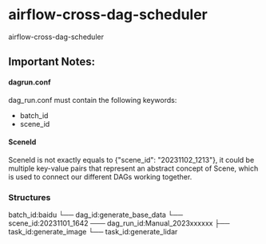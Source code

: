 # airflow-cross-dag-scheduler
airflow-cross-dag-scheduler

## Important Notes:

#### dagrun.conf 
dag_run.conf must contain the following keywords:
- batch_id
- scene_id

#### SceneId
SceneId is not exactly equals to {"scene_id": "20231102_1213"}, it could be multiple key-value pairs that represent an abstract concept of Scene, which is used to connect our different DAGs working together.

### Structures

batch_id:baidu
  └── dag_id:generate_base_data
         └── scene_id:20231101_1642 ─── dag_run_id:Manual_2023xxxxxx
                                                ├── task_id:generate_image
                                                └── task_id:generate_lidar
